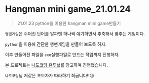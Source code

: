 # Hangman mini game_21.01.24

> 21.01.23 python을 이용한 hangman mini game만들기

`행맨게임`은 주어진 단어를 알파벳 하나씩 얘기하면서 추축해서 맞추는 게임이다.

`python`을 이용해 간단한 행맨게임을 만들어 보도록 하자.

이후 만들어진 파일을 `exe`실행파일로 만드는 작업까지 진행하자.

본 프로젝트는 [나도코딩 유투브](https://www.youtube.com/watch?v=487mr-e_Z74)를 참고하며 진행했습니다.

`나도코딩`님 저같은 초보자가 따라하기 최곱니다!!😘